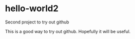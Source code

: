 # hello-world2
Second project to try out github

This is a good way to try out github.
Hopefully it will be useful.
